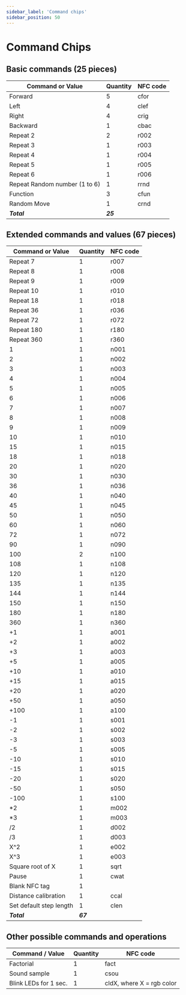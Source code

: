 ```yaml
---
sidebar_label: 'Command chips'
sidebar_position: 50
---
```


# Command Chips

## **Basic commands (25 pieces)**

| Command or Value | Quantity | NFC code |
| --- | --- | --- |
| Forward | 5 | cfor |
| Left | 4 | clef |
| Right | 4 | crig |
| Backward | 1 | cbac |
| Repeat 2 | 2 | r002 |
| Repeat 3 | 1 | r003 |
| Repeat 4 | 1 | r004 |
| Repeat 5 | 1 | r005 |
| Repeat 6 | 1 | r006 |
| Repeat Random number (1 to 6) | 1 | rrnd |
| Function | 3 | cfun |
| Random Move | 1 | crnd |
| ***Total*** | ***25*** | |

## **Extended commands and values (67 pieces)**

| Command or Value | Quantity | NFC code |
| --- | --- | --- |
| Repeat 7 | 1 | r007 |
| Repeat 8 | 1 | r008 |
| Repeat 9 | 1 | r009 |
| Repeat 10 | 1 | r010 |
| Repeat 18 | 1 | r018 |
| Repeat 36 | 1 | r036 |
| Repeat 72 | 1 | r072 |
| Repeat 180 | 1 | r180 |
| Repeat 360 | 1 | r360 |
| 1 | 1 | n001 |
| 2 | 1 | n002 |
| 3 | 1 | n003 |
| 4 | 1 | n004 |
| 5 | 1 | n005 |
| 6 | 1 | n006 |
| 7 | 1 | n007 |
| 8 | 1 | n008 |
| 9 | 1 | n009 |
| 10 | 1 | n010 |
| 15 | 1 | n015 |
| 18 | 1 | n018 |
| 20 | 1 | n020 |
| 30 | 1 | n030 |
| 36 | 1 | n036 |
| 40 | 1 | n040 |
| 45 | 1 | n045 |
| 50 | 1 | n050 |
| 60 | 1 | n060 |
| 72 | 1 | n072 |
| 90 | 1 | n090 |
| 100 | 2 | n100 |
| 108 | 1 | n108 |
| 120 | 1 | n120 |
| 135 | 1 | n135 |
| 144 | 1 | n144 |
| 150 | 1 | n150 |
| 180 | 1 | n180 |
| 360 | 1 | n360 |
| +1 | 1 | a001 |
| +2 | 1 | a002 |
| +3 | 1 | a003 |
| +5 | 1 | a005 |
| +10 | 1 | a010 |
| +15 | 1 | a015 |
| +20 | 1 | a020 |
| +50 | 1 | a050 |
| +100 | 1 | a100 |
| -1 | 1 | s001 |
| -2 | 1 | s002 |
| -3 | 1 | s003 |
| -5 | 1 | s005 |
| -10 | 1 | s010 |
| -15 | 1 | s015 |
| -20 | 1 | s020 |
| -50 | 1 | s050 |
| -100 | 1 | s100 |
| *2 | 1 | m002 |
| *3 | 1 | m003 |
| /2 | 1 | d002 |
| /3 | 1 | d003 |
| X^2 | 1 | e002 |
| X^3 | 1 | e003 |
| Square root of X | 1 | sqrt |
| Pause | 1 | cwat 
| Blank NFC tag | 1 |  
| Distance calibration | 1 | ccal |
| Set default step length | 1 | clen |
| ***Total*** | ***67*** | |

## **Other possible commands and operations**

| Command / Value | Quantity | NFC code |
| --- | --- | --- |
| Factorial | 1 | fact |
| Sound sample | 1 | csou |
| Blink LEDs for 1 sec. | 1 | cldX, where X = rgb color |
